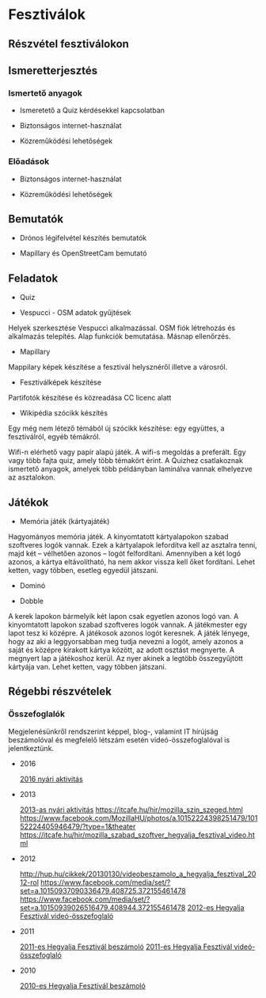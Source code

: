 # Fesztiválok

## Részvétel fesztiválokon


## Ismeretterjesztés


### Ismertető anyagok

* Ismeretető a Quiz kérdésekkel kapcsolatban

* Biztonságos internet-használat

* Közreműködési lehetőségek

### Előadások

* Biztonságos internet-használat

* Közreműködési lehetőségek

## Bemutatók

* Drónos légifelvétel készítés bemutatók

* Mapillary és OpenStreetCam bemutató

## Feladatok

* Quiz

* Vespucci - OSM adatok gyűjtések

Helyek szerkesztése Vespucci alkalmazással. OSM fiók létrehozás és alkalmazás telepítés. Alap funkciók bemutatása. Másnap ellenőrzés.

* Mapillary

Mappilary képek készítése a fesztivál helysznéről illetve a városról.

* Fesztiválképek készítése

Partifotók készítése és közreadása CC licenc alatt

* Wikipédia szócikk készítés

Egy még nem létező témából új szócikk készítése: egy együttes, a fesztiválról, egyéb témákról.

Wifi-n elérhető vagy papír alapú játék. A wifi-s megoldás a preferált. Egy vagy több fajta quiz, amely több témakört érint. A Quizhez csatlakoznak ismertető anyagok, amelyek több példányban laminálva vannak elhelyezve az asztalokon.

## Játékok

* Memória játék (kártyajáték)

Hagyományos memória játék. A kinyomtatott kártyalapokon szabad szoftveres logók vannak. Ezek a kártyalapok lefordítva kell az asztalra tenni, majd két – vélhetően azonos – logót felfordítani.
Amennyiben a két logó azonos, a kártya eltávolítható, ha nem akkor vissza kell őket fordítani.
Lehet ketten, vagy többen, esetleg egyedül játszani.

* Dominó

* Dobble

A kerek lapokon bármelyik két lapon csak egyetlen azonos logó van. A kinyomtatott lapokon szabad szoftveres logók vannak. A játékmester egy lapot tesz ki középre. A játékosok azonos logót keresnek. A játék lényege, hogy az aki a leggyorsabban meg tudja nevezni a logót, amely azonos a saját és középre kirakott kártya között, az adott osztást megnyerte. A megnyert lap a játékoshoz kerül. Az nyer akinek a legtöbb összegyűjtött kártyája van.
Lehet ketten, vagy többen játszani.

## Régebbi részvételek

### Összefoglalók

Megjelenésünkről rendszerint képpel, blog-, valamint IT hírújság beszámolóval és megfelelő létszám esetén videó-összefoglalóval is jelentkeztünk.

* 2016

    [2016 nyári aktivitás](https://itcafe.hu/hir/mozilla_firefox_2016_nyar.html)

* 2013

    [2013-as nyári aktivitás](https://itcafe.hu/cikk/mozilla_firefox_os_2013_ertekelo/majus-augusztus.html)
    https://itcafe.hu/hir/mozilla_szin_szeged.html
    https://www.facebook.com/MozillaHU/photos/a.10152224398251479/10152224405946479/?type=1&theater
    https://itcafe.hu/hir/mozilla_szabad_szoftver_hegyalja_fesztival_video.html

* 2012

    http://hup.hu/cikkek/20130130/videobeszamolo_a_hegyalja_fesztival_2012-rol
    https://www.facebook.com/media/set/?set=a.10150937090336479.408725.372155461478
    https://www.facebook.com/media/set/?set=a.10150939026516479.408944.372155461478
    [2012-es Hegyalja Fesztivál videó-összefoglaló](https://www.youtube.com/watch?v=ZgdCVJHXDFw)

* 2011

    [2011-es Hegyalja Fesztivál beszámoló](http://firefox.hu/2011/08/14/hegyalja-fesztival-2011-es-a-szabad-szoftverek/)
    [2011-es Hegyalja Fesztivál videó-összefoglaló](http://www.youtube.com/watch?v=bHCkvaNGwMo)

* 2010

    [2010-es Hegyalja Fesztivál beszámoló](http://hup.hu/node/90487)
